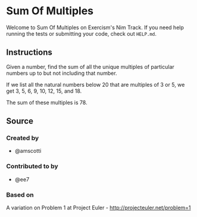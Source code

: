 # Sum Of Multiples

Welcome to Sum Of Multiples on Exercism's Nim Track.
If you need help running the tests or submitting your code, check out `HELP.md`.

## Instructions

Given a number, find the sum of all the unique multiples of particular numbers up to
but not including that number.

If we list all the natural numbers below 20 that are multiples of 3 or 5,
we get 3, 5, 6, 9, 10, 12, 15, and 18.

The sum of these multiples is 78.

## Source

### Created by

- @amscotti

### Contributed to by

- @ee7

### Based on

A variation on Problem 1 at Project Euler - http://projecteuler.net/problem=1